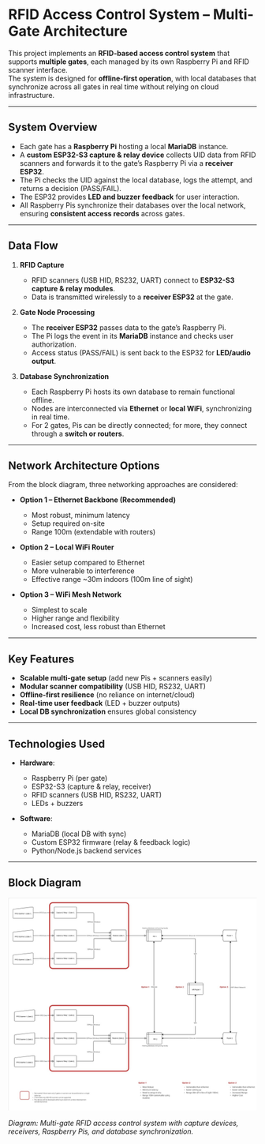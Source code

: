 # RFID Access Control System – Multi-Gate Architecture

This project implements an **RFID-based access control system** that supports **multiple gates**, each managed by its own Raspberry Pi and RFID scanner interface.  
The system is designed for **offline-first operation**, with local databases that synchronize across all gates in real time without relying on cloud infrastructure.

---

## System Overview

- Each gate has a **Raspberry Pi** hosting a local **MariaDB** instance.  
- A **custom ESP32-S3 capture & relay device** collects UID data from RFID scanners and forwards it to the gate’s Raspberry Pi via a **receiver ESP32**.  
- The Pi checks the UID against the local database, logs the attempt, and returns a decision (PASS/FAIL).  
- The ESP32 provides **LED and buzzer feedback** for user interaction.  
- All Raspberry Pis synchronize their databases over the local network, ensuring **consistent access records** across gates.

---

## Data Flow

1. **RFID Capture**
   - RFID scanners (USB HID, RS232, UART) connect to **ESP32-S3 capture & relay modules**.  
   - Data is transmitted wirelessly to a **receiver ESP32** at the gate.

2. **Gate Node Processing**
   - The **receiver ESP32** passes data to the gate’s Raspberry Pi.  
   - The Pi logs the event in its **MariaDB** instance and checks user authorization.  
   - Access status (PASS/FAIL) is sent back to the ESP32 for **LED/audio output**.

3. **Database Synchronization**
   - Each Raspberry Pi hosts its own database to remain functional offline.  
   - Nodes are interconnected via **Ethernet** or **local WiFi**, synchronizing in real time.  
   - For 2 gates, Pis can be directly connected; for more, they connect through a **switch or routers**.

---

## Network Architecture Options

From the block diagram, three networking approaches are considered:

- **Option 1 – Ethernet Backbone (Recommended)**
  - Most robust, minimum latency  
  - Setup required on-site  
  - Range 100m (extendable with routers)  

- **Option 2 – Local WiFi Router**
  - Easier setup compared to Ethernet  
  - More vulnerable to interference  
  - Effective range ~30m indoors (100m line of sight)  

- **Option 3 – WiFi Mesh Network**
  - Simplest to scale  
  - Higher range and flexibility  
  - Increased cost, less robust than Ethernet  

---

## Key Features

- **Scalable multi-gate setup** (add new Pis + scanners easily)  
- **Modular scanner compatibility** (USB HID, RS232, UART)  
- **Offline-first resilience** (no reliance on internet/cloud)  
- **Real-time user feedback** (LED + buzzer outputs)  
- **Local DB synchronization** ensures global consistency  

---

## Technologies Used

- **Hardware**:  
  - Raspberry Pi (per gate)  
  - ESP32-S3 (capture & relay, receiver)  
  - RFID scanners (USB HID, RS232, UART)  
  - LEDs + buzzers  

- **Software**:  
  - MariaDB (local DB with sync)  
  - Custom ESP32 firmware (relay & feedback logic)  
  - Python/Node.js backend services  

---

## Block Diagram

![System Architecture](docs/block.jpg)

*Diagram: Multi-gate RFID access control system with capture devices, receivers, Raspberry Pis, and database synchronization.*

